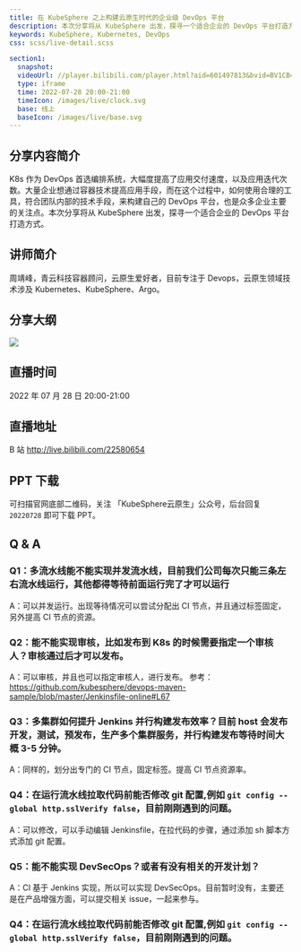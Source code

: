 ```yaml
---
title: 在 KubeSphere 之上构建云原生时代的企业级 DevOps 平台
description: 本次分享将从 KubeSphere 出发，探寻一个适合企业的 DevOps 平台打造方式。
keywords: KubeSphere, Kubernetes, DevOps
css: scss/live-detail.scss

section1:
  snapshot: 
  videoUrl: //player.bilibili.com/player.html?aid=601497813&bvid=BV1CB4y1b7Pm&cid=787106869&page=1&high_quality=1
  type: iframe
  time: 2022-07-28 20:00-21:00
  timeIcon: /images/live/clock.svg
  base: 线上
  baseIcon: /images/live/base.svg
---
```

## 分享内容简介

K8s 作为 DevOps 首选编排系统，大幅度提高了应用交付速度，以及应用迭代次数。大量企业想通过容器技术提高应用手段，而在这个过程中，如何使用合理的工具，符合团队内部的技术手段，来构建自己的 DevOps 平台，也是众多企业主要的关注点。本次分享将从 KubeSphere 出发，探寻一个适合企业的 DevOps 平台打造方式。

## 讲师简介

周靖峰，青云科技容器顾问，云原生爱好者，目前专注于 Devops，云原生领域技术涉及 Kubernetes、KubeSphere、Argo。

## 分享大纲

![](https://pek3b.qingstor.com/kubesphere-community/images/devops0728-live.png)

## 直播时间

2022 年 07 月 28 日 20:00-21:00

## 直播地址

B 站  http://live.bilibili.com/22580654

## PPT 下载

可扫描官网底部二维码，关注 「KubeSphere云原生」公众号，后台回复 `20220728` 即可下载 PPT。

## Q & A

### Q1：多流水线能不能实现并发流水线，目前我们公司每次只能三条左右流水线运行，其他都得等待前面运行完了才可以运行

A：可以并发运行。出现等待情况可以尝试分配出 CI 节点，并且通过标签固定，另外提高 CI 节点的资源。

### Q2：能不能实现审核，比如发布到 K8s 的时候需要指定一个审核人？审核通过后才可以发布。

A：可以审核，并且也可以指定审核人，进行发布。
参考： https://github.com/kubesphere/devops-maven-sample/blob/master/Jenkinsfile-online#L67

### Q3：多集群如何提升 Jenkins 并行构建发布效率？目前 host 会发布开发，测试，预发布，生产多个集群服务，并行构建发布等待时间大概 3-5 分钟。

A：同样的，划分出专门的 CI 节点，固定标签。提高 CI 节点资源率。

### Q4：在运行流水线拉取代码前能否修改 git 配置,例如 `git config --global http.sslVerify false`，目前刚刚遇到的问题。

A：可以修改，可以手动编辑 Jenkinsfile，在拉代码的步骤，通过添加 sh 脚本方式添加 git 配置。

### Q5：能不能实现 DevSecOps？或者有没有相关的开发计划？

A：CI 基于 Jenkins 实现，所以可以实现 DevSecOps。目前暂时没有，主要还是在产品增强方面，可以提交相关 issue，一起来参与。


### Q4：在运行流水线拉取代码前能否修改 git 配置,例如 `git config --global http.sslVerify false`，目前刚刚遇到的问题。

